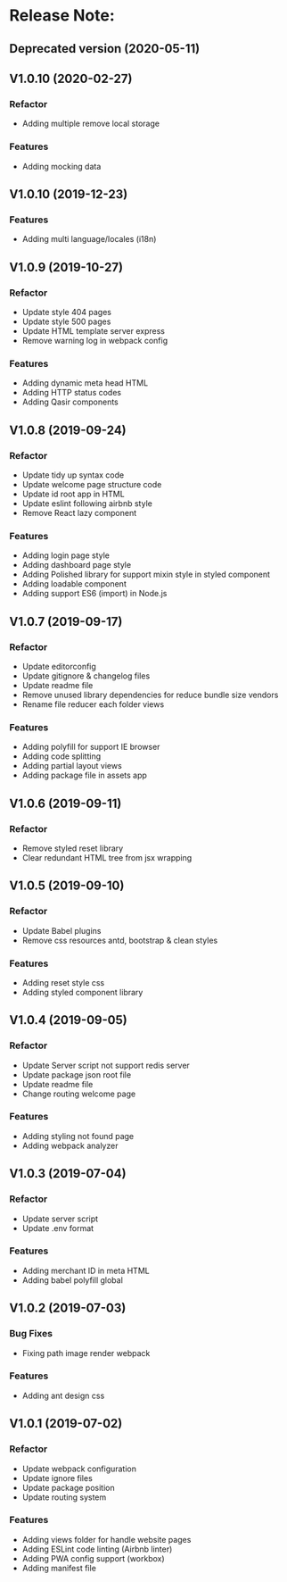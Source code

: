 # Release Note:

## Deprecated version (2020-05-11)

## V1.0.10 (2020-02-27)

### Refactor

- Adding multiple remove local storage

### Features

- Adding mocking data

## V1.0.10 (2019-12-23)

### Features

- Adding multi language/locales (i18n)

## V1.0.9 (2019-10-27)

### Refactor

- Update style 404 pages
- Update style 500 pages
- Update HTML template server express
- Remove warning log in webpack config

### Features

- Adding dynamic meta head HTML
- Adding HTTP status codes
- Adding Qasir components

## V1.0.8 (2019-09-24)

### Refactor

- Update tidy up syntax code
- Update welcome page structure code
- Update id root app in HTML
- Update eslint following airbnb style
- Remove React lazy component

### Features

- Adding login page style
- Adding dashboard page style
- Adding Polished library for support mixin style in styled component
- Adding loadable component
- Adding support ES6 (import) in Node.js

## V1.0.7 (2019-09-17)

### Refactor

- Update editorconfig
- Update gitignore & changelog files
- Update readme file
- Remove unused library dependencies for reduce bundle size vendors
- Rename file reducer each folder views

### Features

- Adding polyfill for support IE browser
- Adding code splitting
- Adding partial layout views
- Adding package file in assets app

## V1.0.6 (2019-09-11)

### Refactor

- Remove styled reset library
- Clear redundant HTML tree from jsx wrapping

## V1.0.5 (2019-09-10)

### Refactor

- Update Babel plugins
- Remove css resources antd, bootstrap & clean styles

### Features

- Adding reset style css
- Adding styled component library

## V1.0.4 (2019-09-05)

### Refactor

- Update Server script not support redis server
- Update package json root file
- Update readme file
- Change routing welcome page

### Features

- Adding styling not found page
- Adding webpack analyzer

## V1.0.3 (2019-07-04)

### Refactor

- Update server script
- Update .env format

### Features

- Adding merchant ID in meta HTML
- Adding babel polyfill global

## V1.0.2 (2019-07-03)

### Bug Fixes

- Fixing path image render webpack

### Features

- Adding ant design css

## V1.0.1 (2019-07-02)

### Refactor

- Update webpack configuration
- Update ignore files
- Update package position
- Update routing system

### Features

- Adding views folder for handle website pages
- Adding ESLint code linting (Airbnb linter)
- Adding PWA config support (workbox)
- Adding manifest file
